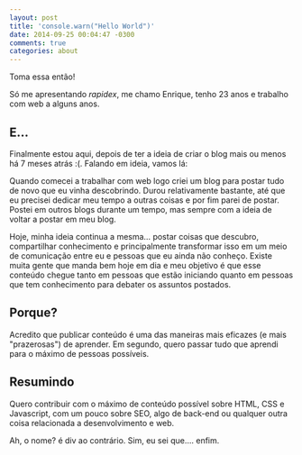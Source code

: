 ```yaml
---
layout: post
title: 'console.warn("Hello World")'
date: 2014-09-25 00:04:47 -0300
comments: true
categories: about
---
```


Toma essa então!

Só me apresentando _rapidex_, me chamo Enrique, tenho 23 anos e trabalho com web a alguns anos.<!--more-->

## E…

Finalmente estou aqui, depois de ter a ideia de criar o blog mais ou menos há 7 meses atrás :(.
Falando em ideia, vamos lá:

Quando comecei a trabalhar com web logo criei um blog para postar tudo de novo que eu vinha descobrindo. Durou relativamente bastante, até que eu precisei dedicar meu tempo a outras coisas e por fim parei de postar. Postei em outros blogs durante um tempo, mas sempre com a ideia de voltar a postar em meu blog.

Hoje, minha ideia continua a mesma… postar coisas que descubro, compartilhar conhecimento e principalmente transformar isso em um meio de comunicação entre eu e pessoas que eu ainda não conheço. Existe muita gente que manda bem hoje em dia e meu objetivo é que esse conteúdo chegue tanto em pessoas que estão iniciando quanto em pessoas que tem conhecimento para debater os assuntos postados.

## Porque?
Acredito que publicar conteúdo é uma das maneiras mais eficazes (e mais "prazerosas") de aprender. Em segundo, quero passar tudo que aprendi para o máximo de pessoas possíveis.

## Resumindo
Quero contribuir com o máximo de conteúdo possível sobre HTML, CSS e Javascript, com um pouco sobre SEO, algo de back-end ou qualquer outra coisa relacionada a desenvolvimento e web.


Ah, o nome? é div ao contrário. Sim, eu sei que…. enfim.
